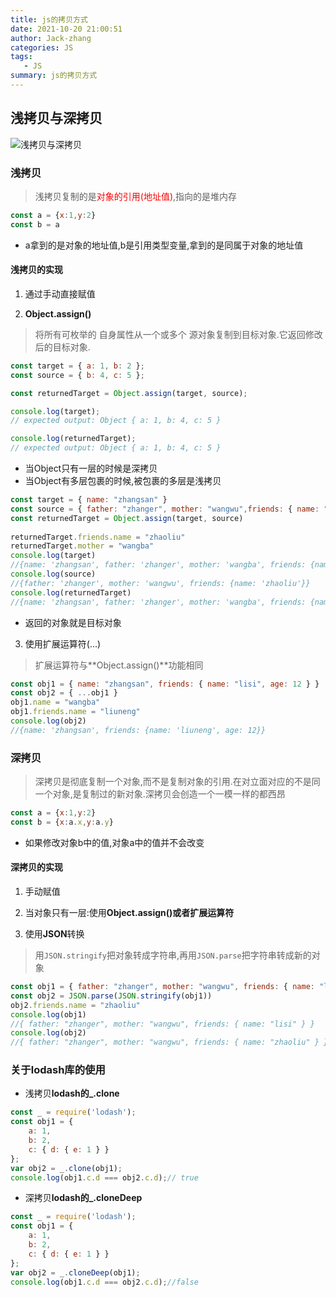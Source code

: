 ```yaml
---
title: js的拷贝方式
date: 2021-10-20 21:00:51
author: Jack-zhang
categories: JS
tags:
   - JS
summary: js的拷贝方式
---
```


## 浅拷贝与深拷贝

![浅拷贝与深拷贝](https://www.zyjcould.ltd/img/markdownjs%E6%8B%B7%E8%B4%9D.png)

### 浅拷贝

> 浅拷贝复制的是<span style="color:red">对象的引用(地址值)</span>,指向的是堆内存

```js
const a = {x:1,y:2}
const b = a 
```

* a拿到的是对象的地址值,b是引用类型变量,拿到的是同属于对象的地址值

#### 浅拷贝的实现

1. 通过手动直接赋值

2. **Object.assign()**

> 将所有可枚举的 自身属性从一个或多个 源对象复制到目标对象.它返回修改后的目标对象.

```js
const target = { a: 1, b: 2 };
const source = { b: 4, c: 5 };

const returnedTarget = Object.assign(target, source);

console.log(target);
// expected output: Object { a: 1, b: 4, c: 5 }

console.log(returnedTarget);
// expected output: Object { a: 1, b: 4, c: 5 }
```

* 当Object只有一层的时候是深拷贝
* 当Object有多层包裹的时候,被包裹的多层是浅拷贝

```js
const target = { name: "zhangsan" }
const source = { father: "zhanger", mother: "wangwu",friends: { name: "lisi" } }
const returnedTarget = Object.assign(target, source)
  
returnedTarget.friends.name = "zhaoliu"
returnedTarget.mother = "wangba"
console.log(target)
//{name: 'zhangsan', father: 'zhanger', mother: 'wangba', friends: {name: 'zhaoliu'}}
console.log(source)
//{father: 'zhanger', mother: 'wangwu', friends: {name: 'zhaoliu'}}
console.log(returnedTarget)
//{name: 'zhangsan', father: 'zhanger', mother: 'wangba', friends: {name: 'zhaoliu'}}
```

* 返回的对象就是目标对象

3. 使用扩展运算符(...)

> 扩展运算符与**Object.assign()**功能相同

```js
const obj1 = { name: "zhangsan", friends: { name: "lisi", age: 12 } }
const obj2 = { ...obj1 }
obj1.name = "wangba"
obj1.friends.name = "liuneng"
console.log(obj2)
//{name: 'zhangsan', friends: {name: 'liuneng', age: 12}}
```

### 深拷贝

> 深拷贝是彻底复制一个对象,而不是复制对象的引用.在对立面对应的不是同一个对象,是复制过的新对象.深拷贝会创造一个一模一样的都西昂

```js
const a = {x:1,y:2}
const b = {x:a.x,y:a.y}
```

* 如果修改对象b中的值,对象a中的值并不会改变

#### 深拷贝的实现

1. 手动赋值

2. 当对象只有一层:使用**Object.assign()**或者**扩展运算符**

3. 使用**JSON**转换

>用`JSON.stringify`把对象转成字符串,再用`JSON.parse`把字符串转成新的对象

```js
const obj1 = { father: "zhanger", mother: "wangwu", friends: { name: "lisi" } }
const obj2 = JSON.parse(JSON.stringify(obj1))
obj2.friends.name = "zhaoliu"
console.log(obj1)
//{ father: "zhanger", mother: "wangwu", friends: { name: "lisi" } }
console.log(obj2)
//{ father: "zhanger", mother: "wangwu", friends: { name: "zhaoliu" } }
```

### 关于lodash库的使用

* 浅拷贝**lodash的_.clone**

```js
const _ = require('lodash');
const obj1 = {
    a: 1,
    b: 2,
    c: { d: { e: 1 } }
};
var obj2 = _.clone(obj1);
console.log(obj1.c.d === obj2.c.d);// true
```

* 深拷贝**lodash的_.cloneDeep**

```js
const _ = require('lodash');
const obj1 = {
    a: 1,
    b: 2,
    c: { d: { e: 1 } }
};
var obj2 = _.cloneDeep(obj1);
console.log(obj1.c.d === obj2.c.d);//false
```
